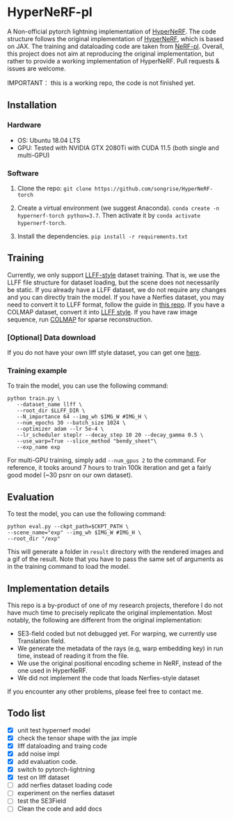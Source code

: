 # HyperNeRF-pl


A Non-official pytorch lightning implementation of [HyperNeRF](https://arxiv.org/abs/2106.13228). The code structure follows the original implementation of [HyperNeRF](https://github.com/google/hypernerf), which is based on JAX. The training and dataloading code are taken from [NeRF-pl](https://github.com/kwea123/nerf_pl/tree/dev). Overall, this project does not aim at reproducing the original implementation, but rather to provide a working implementation of HyperNeRF. Pull requests & issues are welcome.

IMPORTANT： this is a working repo, the code is not finished yet.

## Installation
### Hardware
- OS: Ubuntu 18.04 LTS
- GPU: Tested with NVIDIA GTX 2080Ti with CUDA 11.5 (both single and multi-GPU)

### Software
1. Clone the repo: `git clone https://github.com/songrise/HyperNeRF-torch`

2. Create a virtual environment (we suggest Anaconda). `conda create -n hypernerf-torch python=3.7`. Then activate it by `conda activate hypernerf-torch`.

3. Install the dependencies. `pip install -r requirements.txt` 

## Training
Currently, we only support [LLFF-style](https://github.com/Fyusion/LLFF) dataset training. That is, we use the LLFF file structure for dataset loading, but the scene does not necessarily be static. If you already have a LLFF dataset, we do not require any changes and you can directly train the model. If you have a Nerfies dataset, you may need to convert it to LLFF format, follow the guide in [this repo](https://github.com/kwea123/nerf_pl/tree/dev). If you have a COLMAP dataset, convert it into [LLFF style](https://github.com/Fyusion/LLFF). If you have raw image sequence, run [COLMAP](https://github.com/colmap/colmap) for sparse reconstruction.

### [Optional] Data download
If you do not have your own llff style dataset, you can get one [here](https://drive.google.com/drive/folders/128yBriW1IG_3NJ5Rp7APSTZsJqdJdfc1).

### Training example
To train the model, you can use the following command:
```
python train.py \
   --dataset_name llff \
   --root_dir $LLFF_DIR \
   --N_importance 64 --img_wh $IMG_W #IMG_H \
   --num_epochs 30 --batch_size 1024 \
   --optimizer adam --lr 5e-4 \
   --lr_scheduler steplr --decay_step 10 20 --decay_gamma 0.5 \
   --use_warp=True --slice_method "bendy_sheet"\
   --exp_name exp
```

For multi-GPU training, simply add `--num_gpus 2` to the command.
For reference, it tooks around 7 hours to train 100k iteration and get a fairly good model (~30 psnr on our own dataset).
## Evaluation

To test the model, you can use the following command:
```
python eval.py --ckpt_path=$CKPT_PATH \
--scene_name="exp" --img_wh $IMG_W #IMG_H \
--root_dir "/exp"
```
This will generate a folder in `result` directory with the rendered images and a gif of the result. Note that you have to pass the same set of arguments as in the training command to load the model.

## Implementation details
This repo is a by-product of one of my research projects, therefore I do not have much time to precisely replicate the original implementation. Most notably, the following are different from the original implementation:

- SE3-field coded but not debugged yet. For warping, we currently use Translation field.
- We generate the metadata of the rays (e.g, warp embedding key) in run time, instead of reading it from the file.
- We use the original positional encoding scheme in NeRF, instead of the one used in HyperNeRF.
- We did not implement the code that loads Nerfies-style dataset

If you encounter any other problems, please feel free to contact me.

## Todo list
- [x] unit test hypernerf model
- [x] check the tensor shape with the jax imple
- [x] llff dataloading and traing code
- [x] add noise impl
- [x] add evaluation code.
- [x] switch to pytorch-lightning
- [x] test on llff dataset
- [ ] add nerfies dataset loading code
- [ ] experiment on the nerfies dataset
- [ ] test the SE3Field 
- [ ] Clean the code and add docs
